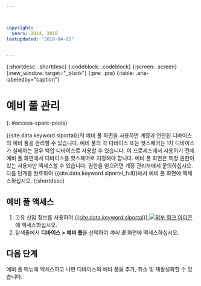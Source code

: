 ```yaml
---



copyright:
  years: 2014, 2018
lastupdated: "2018-04-05"


---
```


{:shortdesc: .shortdesc}
{:codeblock: .codeblock}
{:screen: .screen}
{:new_window: target="_blank"}
{:pre: .pre}
{:table: .aria-labeledby="caption"}


# 예비 풀 관리 
{: #access-spare-pools}

{{site.data.keyword.slportal}}의 예비 풀 화면을 사용하면 계정과 연관된 디바이스의 예비 풀을 관리할 수 있습니다. 예비 풀의 각 디바이스 또는 핫스페어는 1차 디바이스가 실패하는 경우 백업 디바이스로 사용할 수 있습니다. 이 프로세스에서 사용하기 전에 예비 풀 화면에서 디바이스를 핫스페어로 지정해야 합니다. 예비 풀 화면은 특정 권한이 있는 사용자만 액세스할 수 있습니다. 권한을 얻으려면 계정 관리자에게 문의하십시오. 다음 단계를 완료하여 {{site.data.keyword.slportal_full}}에서 예비 풀 화면에 액세스하십시오.
{:shortdesc}

## 예비 풀 액세스

1. 고유 신임 정보를 사용하여 [{{site.data.keyword.slportal}} ![외부 링크 아이콘](../icons/launch-glyph.svg "외부 링크 아이콘")](https://control.softlayer.com/)에 액세스하십시오.
2. 탐색줄에서 **디바이스 > 예비 풀**을 선택하여 *예비 풀* 화면에 액세스하십시오.


## 다음 단계
예비 풀 메뉴에 액세스하고 나면 디바이스의 예비 풀을 추가, 취소 및 재활성화할 수 있습니다. 
